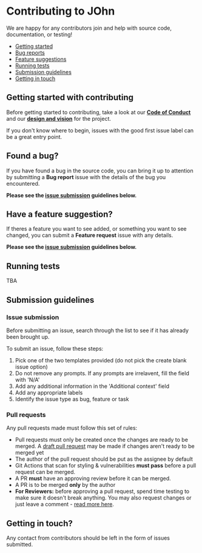 # Contributing to JOhn 

We are happy for any contributors join and help with source code, documentation, or testing!

- [Getting started](#start)
- [Bug reports](#bugs)
- [Feature suggestions](#features)
- [Running tests](#tests)
- [Submission guidelines](#submission)
- [Getting in touch](#contact)

## <a name="start"></a> Getting started with contributing

Before getting started to contributing, take a look at our **[Code of Conduct](/CODE_OF_CONDUCT.md)** and our **[design and vision](/Game_Design_Doc.md)** for the project.

If you don't know where to begin, issues with the good first issue label can be a great entry point.

## <a name="bugs"></a>Found a bug?

If you have found a bug in the source code, you can bring it up to attention by submitting a **Bug report** issue with the details of the bug you encountered.

**Please see the [issue submission](#issues) guidelines below.**

## <a name="features"></a>Have a feature suggestion?

If theres a feature you want to see added, or something you want to see changed, you can submit a **Feature request** issue with any details.

**Please see the [issue submission](#issues) guidelines below.**

## <a name="tests"></a> Running tests

TBA

## <a name="submission"></a> Submission guidelines

### <a name="issues"></a> Issue submission

Before submitting an issue, search through the list to see if it has already been brought up.

To submit an issue, follow these steps:

1. Pick one of the two templates provided (do not pick the create blank issue option)
2. Do not remove any prompts. If any prompts are irrelavent, fill the field with 'N/A'
3. Add any additional information in the 'Additional context' field
4. Add any appropriate labels
5. Identify the issue type as bug, feature or task

### <a name="prs"></a> Pull requests

Any pull requests made must follow this set of rules:

- Pull requests must only be created once the changes are ready to be merged. A [draft pull request](https://docs.github.com/en/pull-requests/collaborating-with-pull-requests/proposing-changes-to-your-work-with-pull-requests/about-pull-requests#draft-pull-requests) may be made if changes aren't ready to be merged yet
- The author of the pull request should be put as the assignee by default
- Git Actions that scan for styling & vulnerabilities **must pass** before a pull request can be merged.
- A PR **must** have an approving review before it can be merged.
- A PR is to be merged **only** by the author
- **For Reviewers:** before approving a pull request, spend time testing to make sure it doesn't break anything. You may also request changes or just leave a comment - [read more here](https://docs.github.com/en/pull-requests/collaborating-with-pull-requests/reviewing-changes-in-pull-requests/about-pull-request-reviews).

## <a name="contact"></a> Getting in touch?

Any contact from contributors should be left in the form of issues submitted.
